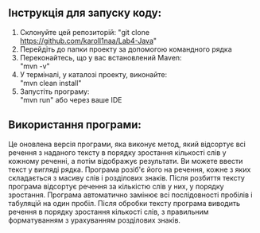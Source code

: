 ## Інструкція для запуску коду:  
1. Склонуйте цей репозиторій: 
"git clone https://github.com/karoll1naa/Lab4-Java" 
2. Перейдіть до папки проекту за допомогою командного рядка
3. Переконайтесь, що у вас встановлений Maven:  
"mvn -v"
4. У терміналі, у каталозі проекту, виконайте:  
"mvn clean install"
5. Запустіть програму:  
"mvn run" або через ваше IDE
## Використання програми: 
Це оновлена версія програми, яка виконує метод, який відсортує всі речення з наданого тексту в порядку зростання кількості слів у кожному реченні, а потім відображує результати. Ви можете ввести текст у вигляді рядка. Програма розіб'є його на речення, кожне з яких складається з масиву слів і розділових знаків.
Після розбиття тексту програма відсортує речення за кількістю слів у них, у порядку зростання. Програма автоматично замінює всі послідовності пробілів і табуляцій на один пробіл.
Після обробки тексту програма виводить речення в порядку зростання кількості слів, з правильним форматуванням з урахуванням розділових знаків.
